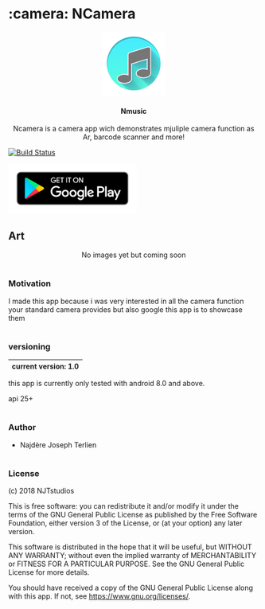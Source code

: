 <H1> :camera: NCamera </H1>

<p align="center">
  <img src="https://github.com/NajdereT/Nmusic/blob/master/FontAwesome_f001(0)_128.png" >
 
 <H4 align="center"> Nmusic</H4>
</p>




<p align="center">
Ncamera is a camera app wich demonstrates mjuliple camera function as Ar, barcode scanner and more!
</p>

 [![Build Status](https://travis-ci.org/{ORG-or-USERNAME}/{REPO-NAME}.png?branch=master)](https://travis-ci.org/{ORG-or-USERNAME}/{REPO-NAME})




<img src="https://github.com/NajdereT/Nmusic/blob/master/google-play-badge.png "  height="100" >


<H2>Art</H2>


<p align="center">No images yet but coming soon</p>


#
<H3>Motivation</H3>
 

<p> I made this app because i was very interested in all the camera function your standard camera provides but also google this app is to showcase them</p>


#

<H3> versioning </H3>


| current version: 1.0|
| --------------------|

<p>this app is currently only tested with android 8.0 and above.</p>

<p>api 25+</p>

#
<H3>Author</H3>


- Najdère Joseph Terlien


#
<H3>License</H3>


<p> (c) 2018 NJTstudios

This is free software: you can redistribute it and/or modify it under the terms of the GNU General Public License as published by the Free Software Foundation, either version 3 of the License, or (at your option) any later version.

This software is distributed in the hope that it will be useful, but WITHOUT ANY WARRANTY; without even the implied warranty of MERCHANTABILITY or FITNESS FOR A PARTICULAR PURPOSE. See the GNU General Public License for more details.

You should have received a copy of the GNU General Public License along with this app. If not, see https://www.gnu.org/licenses/. </p>

#
